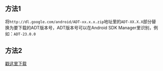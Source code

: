## 方法1
将`http://dl.google.com/android/ADT-xx.x.x.zip`地址里的`ADT-XX.X.X`部分替换为要下载的ADT版本号，ADT版本号可以在Android SDK Manager里识别，例如：`ADT-23.0.0`

## 方法2
[戳这里下载](https://github.com/inferjay/AndroidDevTools/)